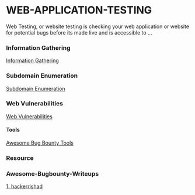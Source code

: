 # WEB-APPLICATION-TESTING
Web Testing, or website testing is checking your web application or website for potential bugs before its made live and is accessible to ...

### Information Gathering
   <a href="https://github.com/hackone103/WEB-APPLICATION-TESTING/tree/main/1.%20Information%20Gathering">Information Gathering</a>

### Subdomain Enumeration   
   <a href="https://github.com/hackone103/WEB-APPLICATION-TESTING/blob/main/2.Subdomain%20Enumeration">Subdomain Enumeration</a>

### Web Vulnerabilities
   <a href="">Web Vulnerabilities</a>
   









#### Tools
<a href="https://github.com/vavkamil/awesome-bugbounty-tools#Subdomain-Enumeration">Awesome Bug Bounty Tools</a>




### Resource 




### Awesome-Bugbounty-Writeups
  <a href="https://github.com/hackerrishad/Awesome-Bugbounty-Writeups">1. hackerrishad</a>
